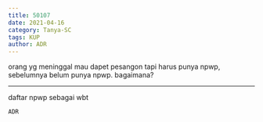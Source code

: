 ```yaml
---
title: 50107
date: 2021-04-16
category: Tanya-SC
tags: KUP
author: ADR
---
```


orang yg meninggal mau dapet pesangon tapi harus punya npwp, sebelumnya belum punya npwp. bagaimana?

---

daftar npwp sebagai wbt

`ADR`
